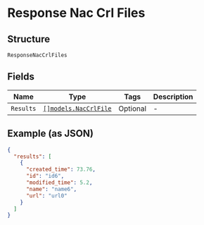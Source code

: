 
# Response Nac Crl Files

## Structure

`ResponseNacCrlFiles`

## Fields

| Name | Type | Tags | Description |
|  --- | --- | --- | --- |
| `Results` | [`[]models.NacCrlFile`](../../doc/models/nac-crl-file.md) | Optional | - |

## Example (as JSON)

```json
{
  "results": [
    {
      "created_time": 73.76,
      "id": "id6",
      "modified_time": 5.2,
      "name": "name6",
      "url": "url0"
    }
  ]
}
```


